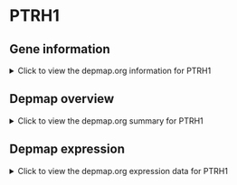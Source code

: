 <h1>PTRH1</h1>

<h2>Gene information</h2>
<details>
  <summary>Click to view the depmap.org information for PTRH1</summary>
  <iframe src="https://depmap.org/portal/gene/PTRH1?tab=about" style="border:none;width:100%;height:800px"></iframe>
</details>

<h2>Depmap overview</h2>
<details>
  <summary>Click to view the depmap.org summary for PTRH1</summary>
  <iframe src="https://depmap.org/portal/gene/PTRH1?tab=overview" style="border:none;width:100%;height:800px"></iframe>
</details>

<h2>Depmap expression</h2>
<details>
  <summary>Click to view the depmap.org expression data for PTRH1</summary>
  <iframe src="https://depmap.org/portal/gene/PTRH1?tab=characterization" style="border:none;width:100%;height:800px"></iframe>
</details>


<!--
<h2>Reactome Pathway diagram</h2>
<details>
  <summary>Click to view Reactome pathway for PTRH1</summary>
  PNAME
</details>
-->


